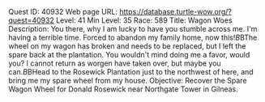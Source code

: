 Quest ID: 40932
Web page URL: https://database.turtle-wow.org/?quest=40932
Level: 41
Min Level: 35
Race: 589
Title: Wagon Woes
Description: You there, why I am lucky to have you stumble across me. I'm having a terrible time. Forced to abandon my family home, now this!$B$BThe wheel on my wagon has broken and needs to be replaced, but I left the spare back at the plantation. You wouldn't mind doing me a favor, would you? I cannot return as worgen have taken over, but maybe you can.$B$BHead to the Rosewick Plantation just to the northwest of here, and bring me my spare wheel from my house.
Objective: Recover the Spare Wagon Wheel for Donald Rosewick near Northgate Tower in Gilneas.
